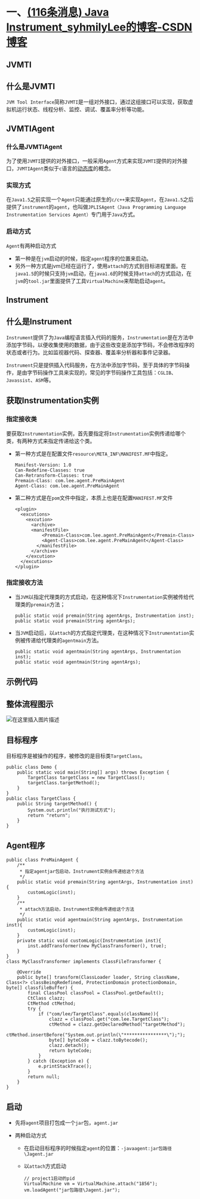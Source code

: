 # 一、[(116条消息) Java Instrument\_syhmilyLee的博客-CSDN博客](https://blog.csdn.net/lhm964517471/article/details/123339412)

## JVMTI

## 什么是JVMTI

`JVM Tool Interface`简称`JVMTI`是一组对外接口，通过这组接口可以实现，获取虚拟机运行状态、线程分析、监控、调试、覆盖率分析等功能。

## JVMTIAgent

### 什么是JVMTIAgent

为了使用`JVMTI`提供的对外接口，一般采用`Agent`方式来实现`JVMTI`提供的对外接口，`JVMTIAgent`类似于`c`语言的[动态库](https://so.csdn.net/so/search?q=%E5%8A%A8%E6%80%81%E5%BA%93&spm=1001.2101.3001.7020)的概念。

### 实现方式

在`Java1.5`之前实现一个`Agent`只能通过原生的`c/c++`来实现`Agent`，在`Java1.5`之后提供了`instrument`的`agent`，也叫做`JPLISAgent（Java Programming Language Instrumentation Services Agent）`专门用于`Java`方式。

### 启动方式

`Agent`有两种启动方式

-   第一种是在`jvm`启动的时候，指定`agent`程序的位置来启动。
-   另外一种方式是jvm已经在运行了，使用`attach`的方式到目标进程里面。在`java1.5`的时候只支持`jvm`启动，在`java1.6`的时候支持`attach`的方式启动，在`jvm`的`tool.jar`里面提供了工具`VirtualMachine`来帮助启动`agent`。

## Instrument

## 什么是Instrument

`Instrument`提供了为`Java`编程语言插入代码的服务，`Instrumentation`是在方法中添加字节码，以便收集使用的数据，由于这些改变是添加字节码，不会修改程序的状态或者行为。比如监视器代码、探查器、覆盖率分析器和事件记录器。

`Instrument`只是提供插入代码服务，在方法中添加字节码，至于具体的字节码操作，是由字节码操作工具来实现的，常见的字节码操作工具包括：`CGLIB`、`Javassist`、`ASM`等。

## 获取Instrumentation实例

### 指定接收类

要获取`Instrumentation`实例，首先要指定将`Instrumentation`实例传递给哪个类，有两种方式来指定传递给这个类。

-   第一种方式是在配置文件`resource\META_INF\MANIFEST.MF`中指定。

    ```
    Manifest-Version: 1.0
    Can-Redefine-Classes: true
    Can-Retransform-Classes: true
    Premain-Class: com.lee.agent.PreMainAgent
    Agent-Class: com.lee.agent.PreMainAgent
    ```

-   第二种方式是在`pom`文件中指定，本质上也是在配置`MANIFEST.MF`文件

    ```
    <plugin>
      <excutions>
        <excution>
          <archive>
          <manifestFile>
              <Premain-Class>com.lee.agent.PreMainAgent</Premain-Class>
              <Agent-Class>com.lee.agent.PreMainAgent</Agent-Class>
            </manifestFile>
          </archive>
        </excution>
      </excutions>
    </plugin>
    ```


### 指定接收方法

-   当`JVM`以指定代理类的方式启动，在这种情况下`Instrumentation`实例被传给代理类的`premain`方法；

    ```
    public static void premain(String agentArgs, Instrumentation inst);
    public static void premain(String agentArgs);
    ```

-   当`JVM`启动后，以`attach`的方式指定代理类，在这种情况下`Instrumentation`实例被传递给代理类的`agentmain`方法。

    ```
    public static void agentmain(String agentArgs, Instrumentation inst);
    public static void agentmain(String agentArgs);
    ```


## 示例代码

## 整体流程图示

![在这里插入图片描述](https://img-blog.csdnimg.cn/73b8b45be7a74927b54211575d6ace58.png?x-oss-process=image/watermark,type_d3F5LXplbmhlaQ,shadow_50,text_Q1NETiBAc3lobWlseUxlZQ==,size_9,color_FFFFFF,t_70,g_se,x_16#pic_center)

## 目标程序

目标程序是被操作的程序，被修改的是目标类`TargetClass`。

```
public class Demo {
    public static void main(String[] args) throws Exception {
        TargetClass targetClass = new TargetClass();
        targetClass.targetMethod();
    }
}
public class TargetClass {
    public String targetMethod() {
        System.out.println("执行测试方式");
        return "return";
    }
}
```

## Agent程序

```
public class PreMainAgent {
    /**
     * 指定agentjar包启动，Instrument实例会传递给这个方法
     */
    public static void premain(String agentArgs, Instrumentation inst){
        customLogic(inst);
    }
    /**
     * attach方法启动，Instrument实例会传递给这个方法
     */ 
    public static void agentmain(String agentArgs, Instrumentation inst){
        customLogic(inst);
    }
    private static void customLogic(Instrumentation inst){
        inst.addTransformer(new MyClassTransformer(), true);
    }
}
class MyClassTransformer implements ClassFileTransformer {

    @Override
    public byte[] transform(ClassLoader loader, String className, Class<?> classBeingRedefined, ProtectionDomain protectionDomain, byte[] classfileBuffer) {
        final ClassPool classPool = ClassPool.getDefault();
        CtClass clazz;
        CtMethod ctMethod;
        try {
            if ("com/lee/TargetClass".equals(className)){
                clazz = classPool.get("com.lee.TargetClass");
                ctMethod = clazz.getDeclaredMethod("targetMethod");
                ctMethod.insertBefore("System.out.println(\"****************\");");
                byte[] byteCode = clazz.toBytecode();
                clazz.detach();
                return byteCode;
            }
        } catch (Exception e) {
            e.printStackTrace();
        }
        return null;
    }
}
```

## 启动

-   先将`agent`项目打包成一个`jar`包，`agent.jar`

-   两种启动方式

    -   在启动目标程序的时候指定`agent`的位置：`-javaagent:jar包路径\Jagent.jar`

    -   以`attach`方式启动

        ```
        // project1启动的pid
        VirtualMachine vm = VirtualMachine.attach("1856");
        vm.loadAgent("jar包路径\Jagent.jar");
        ```